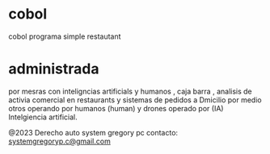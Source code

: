 # cobol
cobol  programa simple restautant  


#  administrada 

por mesras con inteligncias artificials y humanos , caja barra , analisis de activia comercial en restaurants  y sistemas de pedidos a  Dmicilio por medio otros
operando por humanos (human) y drones operado por (IA) Intelgiencia artificial.

@2023  Derecho auto    system gregory pc 
contacto: systemgregoryp.c@gmail.com


